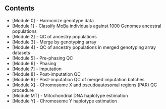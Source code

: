 ## Contents

* [Module 0] - Harmonize genotype data
* [Module 1] - Classify MoBa individuals against 1000 Genomes ancestral populations
* [Module 2] - QC of ancestry populations
* [Module 3] - Merge by genotyping array
* [Module 4] - QC of ancestry populations in merged genotyping array datasets
* [Module 5] - Pre-phasing QC
* [Module 6] - Phasing
* [Module 7] - Imputation
* [Module 8] - Post-imputation QC
* [Module 9] - Post-imputation QC of merged imputation batches
* [Module X] - Chromosome X and pseudoautosomal regions (PAR) QC procedure
* [Module MT] - Mitochondrial DNA haplotype estimation
* [Module Y] - Chromosome Y haplotype estimation
